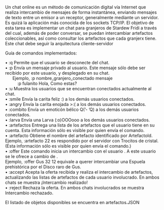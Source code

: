 Un chat online es un método de comunicación digital vía Internet que realiza intercambio de mensajes de forma instantánea, enviando mensajes de texto entre un emisor a un receptor, generalmente
mediante un servidor. Es quizá la aplicación más conocida de los sockets TCP/IP.
El objetivo de esta tarea es implementar un chat para granjeros de Stardew Fridi a través del cual, además de poder conversar, se puedan intercambiar artefactos coleccionables, 
así como consultar los artefactos que cada granjerx tiene. Este chat debe seguir la arquitectura cliente-servidor


Guía de comandos implementados:

• :q Permite que el usuario se desconecte del chat.<br>
• :p <Identificador> <Mensaje> Envía un mensaje privado al usuario. Este mensaje sólo debe ser recibido por este usuario, y desplegado en su chat.<br>
&nbsp;&nbsp;&nbsp;&nbsp;&nbsp;&nbsp;Ejemplo, :p nombre_granjero_conectado mensaje  <br>
&nbsp;&nbsp;&nbsp;&nbsp;&nbsp;&nbsp;&nbsp;&nbsp;&nbsp;   :p fulanito Hola, Como estas?         <br> 
• :u Muestra los usuarios que se encuentran conectados actualmente al chat. <br>
• :smile Envía la carita feliz :) a los demás usuarios conectados. <br>
• :angry Envía la carita enojada >:( a los demás usuarios conectados. <br>
• :combito Envía un emoticón bélico Q(’- ’Q) a los demás usuarios conectados. <br>
• :larva Envía una Larva (:o)OOOooo a los demás usuarios conectados. <br>
• :artefactos Entrega una lista de los artefactos que el usuario tiene en su cuenta. Esta información sólo es visible por quien envía el comando. <br>
• :artefacto <ArtefactoId> Obtiene el nombre del artefacto identificado por ArtefactoId. <br>
      Ejemplo, :artefacto 22 es respondido por el servidor con Trocitos de cristal.  <br>
      (Esta información sólo es visible por quien envía el comando.) <br>
• :offer <Identificador> <MiArtefactoId> <SuArtefactoId> Este comando inicia un intercambio con el usuario <Identificador>. A este usuario se le ofrece <MiArtefactoId> a cambio de <SuArtefactoId>.  <br>
      Ejemplo, :offer Gus 32 12 equivale a querer intercambiar una Espuela prehistórica por el Disco raro de Gus. <br>
• :accept Acepta la oferta recibida y realiza el intercambio de artefactos, actualizando las listas de artefactos de cada usuario involucrado. En ambos chats se muestra ¡Intercambio realizado! <br>
• :reject Rechaza la oferta. En ambos chats involucrados se muestra Intercambio rechazado. <br>

El listado de objetos disponibles se encuentra en  artefactos.JSON
